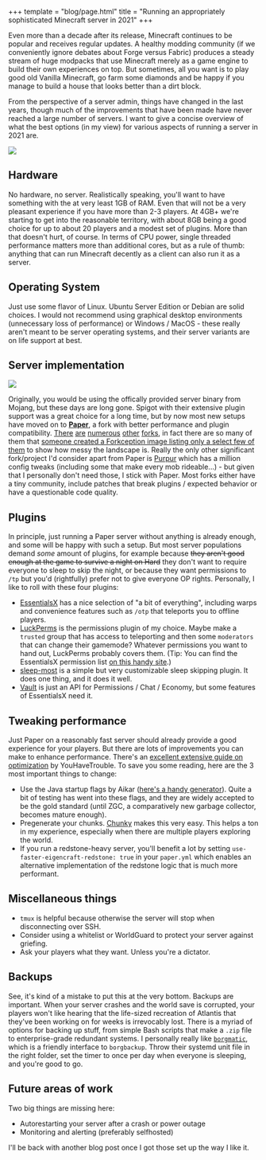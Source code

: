 +++
template = "blog/page.html"
title = "Running an appropriately sophisticated Minecraft server in 2021"
+++

Even more than a decade after its release, Minecraft continues to be popular and receives regular updates.
A healthy modding community (if we conveniently ignore debates about Forge versus Fabric) produces a steady stream of huge modpacks that use Minecraft merely as a game engine to build their own experiences on top. But sometimes, all you want is to play good old Vanilla Minecraft, go farm some diamonds and be happy if you manage to build a house that looks better than a dirt block.

From the perspective of a server admin, things have changed in the last years, though much of the improvements that have been made have never reached a large 
number of servers. I want to give a concise overview of what the best options (in my view) for various aspects of running a server in 2021 are.

![](/img/minecraft_screenshot.png)

## Hardware

No hardware, no server. Realistically speaking, you'll want to have something with the at very least 1GB of RAM. Even that will not be a very pleasant experience if you have more than 2-3 players. At 4GB+ we're starting to get into the reasonable territory, with about 8GB being a good choice for up to about 20 players and a modest set of plugins. More than that doesn't hurt, of course. In terms of CPU power, single threaded performance matters more than additional cores, but as a rule of thumb: anything that can run Minecraft decently as a client can also run it as a server.

## Operating System

Just use some flavor of Linux. Ubuntu Server Edition or Debian are solid choices. I would not recommend using graphical desktop environments (unnecessary loss of performance) or Windows / MacOS - these really aren't meant to be server operating systems, and their server variants are on life support at best.

## Server implementation

![](/img/paper-logo.svg)

Originally, you would be using the offically provided server binary from Mojang, but these days are long gone. Spigot with their extensive plugin support was a great choice for a long time, but by now most new setups have moved on to **[Paper](https://papermc.io/)**, a fork with better performance and plugin compatibility. [There](https://velocitypowered.com/) [are](https://github.com/PatinaMC/Patina) [numerous](https://github.com/pufferfish-gg/Pufferfish) [other](https://airplane.gg/) [forks](https://github.com/YatopiaMC/Yatopia), in fact there are so many of them that [someone created a Forkception image listing only a select few of them](https://forks.smhsmh.club/img.png#v=1) to show how messy the landscape is. Really the only other significant fork/project I'd consider apart from Paper is [Purpur](https://purpurmc.org/) which has a million config tweaks (including some that make every mob rideable...) - but given that I personally don't need those, I stick with Paper. Most forks either have a tiny community, include patches that break plugins / expected behavior or have a questionable code quality.

## Plugins

In principle, just running a Paper server without anything is already enough, and some will be happy with such a setup. But most server populations demand _some_ amount of plugins, for example because ~~they aren't good enough at the game to survive a night on Hard~~ they don't want to require everyone to sleep to skip the night, or because they want permissions to `/tp` but you'd (rightfully) prefer not to give everyone OP rights. Personally, I like to roll with these four plugins:

* [EssentialsX](https://essentialsx.net/) has a nice selection of "a bit of everything", including warps and convenience features such as `/otp` that teleports you to offline players.
* [LuckPerms](https://luckperms.net/) is the permissions plugin of my choice. Maybe make a `trusted` group that has access to teleporting and then some `moderators` that can change their gamemode? Whatever permissions you want to hand out, LuckPerms probably covers them. (Tip: You can find the EssentialsX permission list [on this handy site](https://essinfo.xeya.me/permissions.html).)
* [sleep-most](https://github.com/mrgeneralq/sleep-most) is a simple but very customizable sleep skipping plugin. It does one thing, and it does it well.
* [Vault](https://www.spigotmc.org/resources/vault.34315/) is just an API for Permissions / Chat / Economy, but some features of EssentialsX need it.

## Tweaking performance

Just Paper on a reasonably fast server should already provide a good experience for your players. But there are lots of improvements you can make to enhance performance. There's an [excellent extensive guide on optimization](https://github.com/YouHaveTrouble/minecraft-optimization) by YouHaveTrouble. To save you some reading, here are the 3 most important things to change:

* Use the Java startup flags by Aikar ([here's a handy generator](https://blog.airplane.gg/aikar-flags/)). Quite a bit of testing has went into these flags, and they are widely accepted to be the gold standard (until ZGC, a comparatively new garbage collector, becomes mature enough).
* Pregenerate your chunks. [Chunky](https://github.com/pop4959/Chunky) makes this very easy. This helps a ton in my experience, especially when there are multiple players exploring the world.
* If you run a redstone-heavy server, you'll benefit a lot by setting `use-faster-eigencraft-redstone: true` in your `paper.yml` which enables an alternative implementation of the redstone logic that is much more performant.

## Miscellaneous things

* `tmux` is helpful because otherwise the server will stop when disconnecting over SSH.
* Consider using a whitelist or WorldGuard to protect your server against griefing.
* Ask your players what they want. Unless you're a dictator.

## Backups

See, it's kind of a mistake to put this at the very bottom. Backups are important. When your server crashes and the world save is corrupted, your players won't like hearing that the life-sized recreation of Atlantis that they've been working on for weeks is irrevocably lost. There is a myriad of options for backing up stuff, from simple Bash scripts that make a `.zip` file to enterprise-grade redundant systems. I personally really like [`borgmatic`](https://torsion.org/borgmatic/), which is a friendly interface to `borgbackup`. Throw their systemd unit file in the right folder, set the timer to once per day when everyone is sleeping, and you're good to go.

## Future areas of work

Two big things are missing here:
* Autorestarting your server after a crash or power outage
* Monitoring and alerting (preferably selfhosted)

I'll be back with another blog post once I got those set up the way I like it.